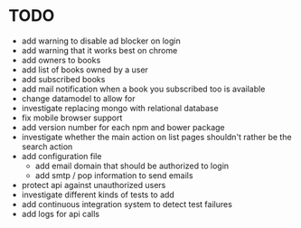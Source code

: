# TODO

* add warning to disable ad blocker on login
* add warning that it works best on chrome
* add owners to books
* add list of books owned by a user
* add subscribed books
* add mail notification when a book you subscribed too is available
* change datamodel to allow for 
* investigate replacing mongo with relational database
* fix mobile browser support
* add version number for each npm and bower package
* investigate whether the main action on list pages shouldn't rather be the search action
* add configuration file
    - add email domain that should be authorized to login
    - add smtp / pop information to send emails
* protect api against unauthorized users
* investigate different kinds of tests to add
* add continuous integration system to detect test failures
* add logs for api calls